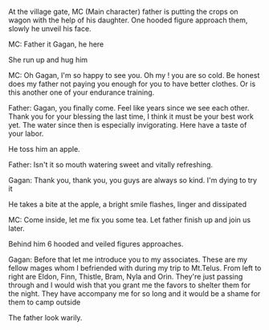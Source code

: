 At the village gate, MC (Main character) father is putting the crops on wagon with the help of his daughter. One hooded figure approach them, slowly he unveil his face. 

MC: Father it Gagan, he here

She run up and hug him

MC: Oh Gagan, I'm so happy to see you. Oh my ! you are so cold. Be honest does my father not paying you enough for you to have better clothes. Or is this another one of your endurance training. 

Father: Gagan, you finally come. Feel like years since we see each other. Thank you for your blessing the last time, I think it must be your best work yet. The water since then is especially invigorating. Here have a taste of your labor. 

He toss him an apple.

Father: Isn't it so mouth watering sweet and vitally refreshing. 

Gagan: Thank you, thank you, you guys are always so kind. I'm dying to try it 

He takes a bite at the apple, a bright smile flashes, linger and dissipated 

MC: Come inside, let me fix you some tea. Let father finish up and join us later. 

Behind him 6 hooded and veiled figures approaches. 

Gagan: Before that let me introduce you to my associates. These are my fellow mages whom I befriended with during my trip to Mt.Telus. From left to right are Eldon, Finn, Thistle, Bram, Nyla and Orin. They're just passing through and I would wish that you grant me the favors to shelter them for the night. They have accompany me for so long and it would be a shame for them to camp outside

The father look warily. 